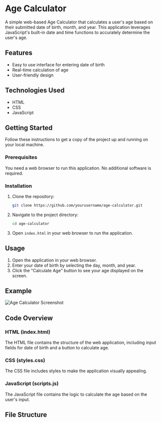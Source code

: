 # Age Calculator

A simple web-based Age Calculator that calculates a user's age based on their submitted date of birth, month, and year. This application leverages JavaScript's built-in date and time functions to accurately determine the user's age.

## Features

- Easy to use interface for entering date of birth
- Real-time calculation of age
- User-friendly design

## Technologies Used

- HTML
- CSS
- JavaScript

## Getting Started

Follow these instructions to get a copy of the project up and running on your local machine.

### Prerequisites

You need a web browser to run this application. No additional software is required.

### Installation

1. Clone the repository:

    ```bash
    git clone https://github.com/yourusername/age-calculator.git
    ```

2. Navigate to the project directory:

    ```bash
    cd age-calculator
    ```

3. Open `index.html` in your web browser to run the application.

## Usage

1. Open the application in your web browser.
2. Enter your date of birth by selecting the day, month, and year.
3. Click the "Calculate Age" button to see your age displayed on the screen.

## Example

![Age Calculator Screenshot]([screenshot.png](https://github.com/sajidhussaint/CodeAlpha_Age_Calculator/blob/main/age.png))

## Code Overview

### HTML (index.html)

The HTML file contains the structure of the web application, including input fields for date of birth and a button to calculate age.

### CSS (styles.css)

The CSS file includes styles to make the application visually appealing.

### JavaScript (scripts.js)

The JavaScript file contains the logic to calculate the age based on the user's input.

## File Structure

